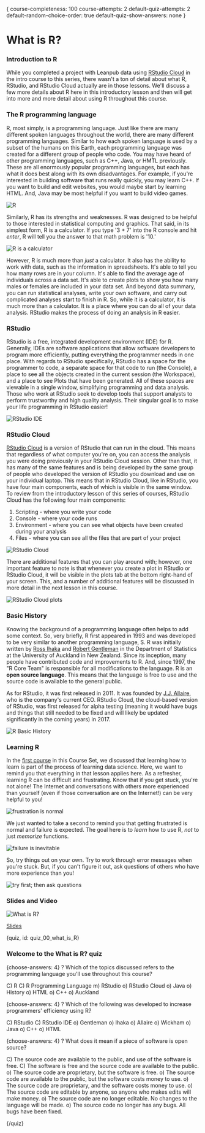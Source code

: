 {
course-completeness: 100
course-attempts: 2
default-quiz-attempts: 2
default-random-choice-order: true
default-quiz-show-answers: none
}

# What is R?

### Introduction to R

While you completed a project with Leanpub data using [RStudio Cloud](rstudio.cloud) in the intro course to this series, there wasn't a ton of detail about what R, RStudio, and RStudio Cloud actually are in those lessons. We'll discuss a few more details about R here in this introductory lesson and then will get into more and more detail about using R throughout this course. 

### The R programming language

R, most simply, is a programming language. Just like there are many different spoken languages throughout the world, there are many different programming languages. Similar to how each spoken language is used by a subset of the humans on this Earth, each programming language was created for a different group of people who code. You may have heard of other programming languages, such as C++, Java, or HMTL previously. These are all enormously popular programming languages, but each has what it does best along with its own disadvantages. For example, if you're interested in building software that runs really quickly, you may learn C++. If you want to build and edit websites, you would maybe start by learning HTML. And, Java may be most helpful if you want to build video games. 

![R](images/00_what_is_R/00_R_what_is_R-1.png)

Similarly, R has its strengths and weaknesses. R was designed to be helpful to those interested in statistical computing and graphics. That said, in its simplest form, R is a calculator. If you type '3 + 7' into the R console and hit _enter_, R will tell you the answer to that math problem is '10.'

![R is a calculator](images/00_what_is_R/00_R_what_is_R-2.png)
 
However, R is much more than *just* a calculator. It also has the ability to work with data, such as the information in spreadsheets. It's able to tell you how many rows are in your column. It's able to find the average age of individuals across a data set. It's able to create plots to show you how many males or females are included in your data set. And beyond data summary, you can run statistical analyses, write your own software, and carry out complicated analyses start to finish in R. So, while it is a calculator, it is much more than a calculator. It is a place where you can do all of your data analysis. RStudio makes the process of doing an analysis in R easier.

### RStudio

RStudio is a free, integrated development environment (IDE) for R. Generally, IDEs are software applications that allow software developers to program more efficiently, putting everything the programmer needs in one place. With regards to RStudio specifically, RStudio has a space for the programmer to code, a separate space for that code to run (the Console), a place to see all the objects created in the current session (the Workspace), and a place to see Plots that have been generated. All of these spaces are viewable in a single window, simplifying programming and data analysis. Those who work at RStudio seek to develop tools that support analysts to perform trustworthy and high quality analysis. Their singular goal is to make your life programming in RStudio easier! 

![RStudio IDE](images/00_what_is_R/00_R_what_is_R-3.png)

### RStudio Cloud

[RStudio Cloud](rstudio.cloud) is a version of RStudio that can run in the cloud. This means that regardless of what computer you're on, you can access the analysis you were doing previously in your RStudio Cloud session. Other than that, it has many of the same features and is being developed by the same group of people who developed the version of RStudio you download and use on your individual laptop. This means that in RStudio Cloud, like in RStudio, you have four main components, each of which is visible in the same window. To review from the introductory lesson of this series of courses, RStudio Cloud has the following four main components:

1. Scripting - where you write your code
2. Console - where your code runs 
3. Environment - where you can see what objects have been created during your analysis 
4. Files - where you can see all the files that are part of your project

![RStudio Cloud](images/00_what_is_R/00_R_what_is_R-4.png)

There are additional features that you can play around with; however, one important feature to note is that whenever you create a plot in RStudio or RStudio Cloud, it will be visible in the plots tab at the bottom right-hand of your screen. This, and a number of additional features will be discussed in more detail in the next lesson in this course.

![RStudio Cloud plots](images/00_what_is_R/00_R_what_is_R-5.png)

### Basic History 

Knowing the background of a programming language often helps to add some context. So, very briefly, R first appeared in 1993 and was developed to be very similar to another programming language, S. R was initially written by [Ross Ihaka](https://www.stat.auckland.ac.nz/~ihaka/) and [Robert Gentleman](https://www.linkedin.com/in/robert-gentleman-06845098/) in the Department of Statistics at the University of Auckland in New Zealand. Since its inception, many people have contributed code and improvements to R. And, since 1997, the "R Core Team" is responsible for all modifications to the language. R is an **open source language**. This means that the language is free to use and the source code is available to the general public.

As for RStudio, it was first released in 2011. It was founded by [J.J. Allaire](https://www.linkedin.com/in/jjallaire/), who is the company's current CEO. RStudio Cloud, the cloud-based version of RStudio, was first released for alpha testing (meaning it would have bugs and things that still needed to be fixed and will likely be updated significantly in the coming years) in 2017.

![R Basic History](images/00_what_is_R/00_R_what_is_R-6.png)

### Learning R

In the [first course](https://leanpub.com/universities/courses/jhu/cbds-intro) in this Course Set, we discussed that learning how to learn is part of the process of learning data science. Here, we want to remind you that everything in that lesson applies here. As a refresher, learning R can be difficult and frustrating. Know that if you get stuck, you're not alone! The Internet and conversations with others more experienced than yourself (even if those conversation are on the Internet!) can be very helpful to you!

![frustration is normal](images/00_what_is_R/00_R_what_is_R-7.png)


We just wanted to take a second to remind you that getting frustrated is normal and failure is expected. The goal here is to *learn* how to use R, *not* to just *memorize* functions. 

![failure is inevitable](images/00_what_is_R/00_R_what_is_R-8.png)

So, try things out on your own. Try to work through error messages when you're stuck. But, if you can't figure it out, ask questions of others who have more experience than you!

![try first; then ask questions](images/00_what_is_R/00_R_what_is_R-9.png)


### Slides and Video

![What is R?](https://www.youtube.com/watch?v=Es7z9_ywFFk)

[Slides](https://docs.google.com/presentation/d/1-GwpqNvTqNtobrgF-o0SCD0SvUwlv1b_MYF8QnyMHJk/edit?usp=sharing)


{quiz, id: quiz_00_what_is_R}

### Welcome to the What is R? quiz

{choose-answers: 4}
? Which of the topics discussed refers to the programming language you'll use throughout this course?

C) R
C) R Programming Language
m) RStudio
o) RStudio Cloud
o) Java
o) History
o) HTML
o) C++
o) Auckland

{choose-answers: 4}
? Which of the following was developed to increase programmers' efficiency using R?

C) RStudio
C) RStudio IDE
o) Gentleman 
o) Ihaka
o) Allaire
o) Wickham
o) Java
o) C++
o) HTML

{choose-answers: 4}
? What does it mean if a piece of software is open source?

C) The source code are available to the public, and use of the software is free.
C) The software is free and the source code are available to the public.
o) The source code are proprietary, but the software is free.
o) The source code are available to the public, but the software costs money to use.
o) The source code are proprietary, and the software costs money to use.
o) The source code are editable by anyone, so anyone who makes edits will make money.
o) The source code are no longer editable. No changes to the language will be made.
o) The source code no longer has any bugs. All bugs have been fixed. 

{/quiz}


